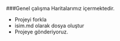 ###Genel çalışma Haritalarımız içermektedir.

* Projeyi forkla
* isim.md olarak dosya oluştur
* Projeye gönderiyoruz.
